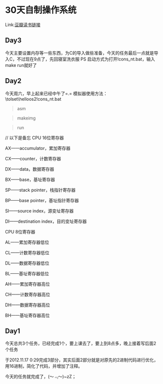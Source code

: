 30天自制操作系统
============================
Link:[豆瓣读书链接](http://book.douban.com/subject/11530329/)

Day3
----------------------------
今天主要设置内存等一些东西，为C的导入做些准备，今天的任务最后一点就是导入C，不过现在9点了，先回寝室洗衣服
PS 启动方式为打开!cons_nt.bat，输入make run就好了

Day2
----------------------------
今天周六，早上起来已经中午了=.=
模拟器使用方法：\tolset\helloos2\!cons_nt.bat
>asm

>makeimg

>run

// 以下是备忘
CPU 16位寄存器

AX——accumulator，累加寄存器

CX——counter，计数寄存器

DX——data，数据寄存器

BX——base，基址寄存器

SP——stack pointer，栈指针寄存器

BP——base pointer，基址指针寄存器

SI——source index，源变址寄存器

DI——destination index，目的变址寄存器

CPU 8位寄存器

AL——累加寄存器低位

CL——计数寄存器低位

DL——数据寄存器低位

BL——基址寄存器低位

AH——累加寄存器高位

CH——计数寄存器高位

DH——数据寄存器高位

BH——基址寄存器高位

Day1
----------------------------
今天总共3个任务，已经完成1个，要上课去了，要上到8点多，晚上接着写后面2个任务

于2012.11.17 0:29完成3部分，其实后面2部分就是对原先的2进制代码进行优化，用16进制，简化了代码，并增加了注释。

今天的任务就完成了，(～﹃～)~zZ；